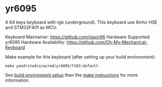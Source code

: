 yr6095
===

A 64 keys keyboard with rgb (underground).
This keyboard use 8mhz HSE and STM32F401 as MCU.

Keyboard Maintainer: https://github.com/jiaxin96
Hardware Supported: yr6095
Hardware Availability: https://github.com/Oh-My-Mechanical-Keyboard 

Make example for this keyboard (after setting up your build environment):

    make yandrstudio/wired/yr6095/f103:default

See [build environment setup](https://docs.qmk.fm/#/getting_started_build_tools) then the [make instructions](https://docs.qmk.fm/#/getting_started_make_guide) for more information.
